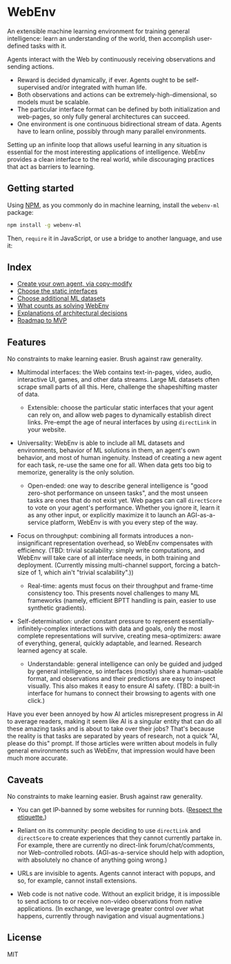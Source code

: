 # WebEnv

An extensible machine learning environment for training general intelligence: learn an understanding of the world, then accomplish user-defined tasks with it.

Agents interact with the Web by continuously receiving observations and sending actions.
- Reward is decided dynamically, if ever. Agents ought to be self-supervised and/or integrated with human life.
- Both observations and actions can be extremely-high-dimensional, so models must be scalable.
- The particular interface format can be defined by both initialization and web-pages, so only fully general architectures can succeed.
- One environment is one continuous bidirectional stream of data. Agents have to learn online, possibly through many parallel environments.

Setting up an infinite loop that allows useful learning in any situation is essential for the most interesting applications of intelligence. WebEnv provides a clean interface to the real world, while discouraging practices that act as barriers to learning.

## Getting started

Using [NPM](https://www.npmjs.com/), as you commonly do in machine learning, install the `webenv-ml` package:

```bash
npm install -g webenv-ml
```

Then, `require` it in JavaScript, or use a bridge to another language, and use it:

## Index

- [Create your own agent, via copy-modify](https://github.com/antipurity/webenv/tree/master/examples)
- [Choose the static interfaces](https://github.com/antipurity/webenv/blob/master/docs/INTERFACES.md)
- [Choose additional ML datasets](https://github.com/antipurity/webenv/tree/master/tools)
- [What counts as solving WebEnv](https://github.com/antipurity/webenv/blob/master/docs/AGENTS.md)
- [Explanations of architectural decisions](https://github.com/antipurity/webenv/blob/master/docs/questionable.md)
- [Roadmap to MVP](https://github.com/antipurity/webenv/blob/master/docs/FUTURE.md)

## Features

No constraints to make learning easier. Brush against raw generality.

- Multimodal interfaces: the Web contains text-in-pages, video, audio, interactive UI, games, and other data streams. Large ML datasets often scrape small parts of all this. Here, challenge the shapeshifting master of data.
    - Extensible: choose the particular static interfaces that your agent can rely on, and allow web pages to dynamically establish direct links. Pre-empt the age of neural interfaces by using `directLink` in your website.

- Universality: WebEnv is able to include all ML datasets and environments, behavior of ML solutions in them, an agent's own behavior, and most of human ingenuity. Instead of creating a new agent for each task, re-use the same one for all. When data gets too big to memorize, generality is the only solution.
    - Open-ended: one way to describe general intelligence is "good zero-shot performance on unseen tasks", and the most unseen tasks are ones that do not exist yet. Web pages can call `directScore` to vote on your agent's performance. Whether you ignore it, learn it as any other input, or explicitly maximize it to launch an AGI-as-a-service platform, WebEnv is with you every step of the way.

- Focus on throughput: combining all formats introduces a non-insignificant representation overhead, so WebEnv compensates with efficiency. (TBD: trivial scalability: simply write computations, and WebEnv will take care of all interface needs, in both training and deployment. (Currently missing multi-channel support, forcing a batch-size of 1, which ain't "trivial scalability".))
    - Real-time: agents must focus on their throughput and frame-time consistency too. This presents novel challenges to many ML frameworks (namely, efficient BPTT handling is pain, easier to use synthetic gradients).

- Self-determination: under constant pressure to represent essentially-infinitely-complex interactions with data and goals, only the most complete representations will survive, creating mesa-optimizers: aware of everything, general, quickly adaptable, and learned. Research learned agency at scale.
    - Understandable: general intelligence can only be guided and judged by general intelligence, so interfaces (mostly) share a human-usable format, and observations and their predictions are easy to inspect visually. This also makes it easy to ensure AI safety. (TBD: a built-in interface for humans to connect their browsing to agents with one click.)

Have you ever been annoyed by how AI articles misrepresent progress in AI to average readers, making it seem like AI is a singular entity that can do all these amazing tasks and is about to take over their jobs? That's because the reality is that tasks are separated by years of research, not a quick "AI, please do this" prompt. If those articles were written about models in fully general environments such as WebEnv, that impression would have been much more accurate.

## Caveats

No constraints to make learning easier. Brush against raw generality.

- You can get IP-banned by some websites for running bots. ([Respect ](https://www.w3.org/wiki/Write_Web_Crawler)[the etiquette.](http://www.robotstxt.org/guidelines.html))

- Reliant on its community: people deciding to use `directLink` and `directScore` to create experiences that they cannot currently partake in. For example, there are currently no direct-link forum/chat/comments, nor Web-controlled robots. (AGI-as-a-service should help with adoption, with absolutely no chance of anything going wrong.)

- URLs are invisible to agents. Agents cannot interact with popups, and so, for example, cannot install extensions.

- Web code is not native code. Without an explicit bridge, it is impossible to send actions to or receive non-video observations from native applications. (In exchange, we leverage greater control over what happens, currently through navigation and visual augmentations.)

## License

MIT
